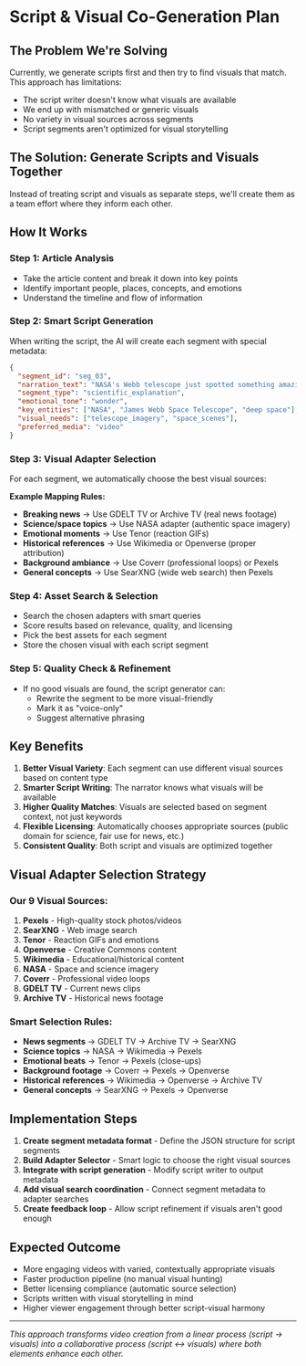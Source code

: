 # Script & Visual Co-Generation Plan

## The Problem We're Solving

Currently, we generate scripts first and then try to find visuals that match. This approach has limitations:
- The script writer doesn't know what visuals are available
- We end up with mismatched or generic visuals
- No variety in visual sources across segments
- Script segments aren't optimized for visual storytelling

## The Solution: Generate Scripts and Visuals Together

Instead of treating script and visuals as separate steps, we'll create them as a team effort where they inform each other.

## How It Works

### Step 1: Article Analysis
- Take the article content and break it down into key points
- Identify important people, places, concepts, and emotions
- Understand the timeline and flow of information

### Step 2: Smart Script Generation
When writing the script, the AI will create each segment with special metadata:

```json
{
  "segment_id": "seg_03",
  "narration_text": "NASA's Webb telescope just spotted something amazing in deep space...",
  "segment_type": "scientific_explanation", 
  "emotional_tone": "wonder",
  "key_entities": ["NASA", "James Webb Space Telescope", "deep space"],
  "visual_needs": ["telescope_imagery", "space_scenes"],
  "preferred_media": "video"
}
```

### Step 3: Visual Adapter Selection
For each segment, we automatically choose the best visual sources:

**Example Mapping Rules:**
- **Breaking news** → Use GDELT TV or Archive TV (real news footage)
- **Science/space topics** → Use NASA adapter (authentic space imagery)  
- **Emotional moments** → Use Tenor (reaction GIFs)
- **Historical references** → Use Wikimedia or Openverse (proper attribution)
- **Background ambiance** → Use Coverr (professional loops) or Pexels
- **General concepts** → Use SearXNG (wide web search) then Pexels

### Step 4: Asset Search & Selection
- Search the chosen adapters with smart queries
- Score results based on relevance, quality, and licensing
- Pick the best assets for each segment
- Store the chosen visual with each script segment

### Step 5: Quality Check & Refinement
- If no good visuals are found, the script generator can:
  - Rewrite the segment to be more visual-friendly
  - Mark it as "voice-only" 
  - Suggest alternative phrasing

## Key Benefits

1. **Better Visual Variety**: Each segment can use different visual sources based on content type
2. **Smarter Script Writing**: The narrator knows what visuals will be available
3. **Higher Quality Matches**: Visuals are selected based on segment context, not just keywords
4. **Flexible Licensing**: Automatically chooses appropriate sources (public domain for science, fair use for news, etc.)
5. **Consistent Quality**: Both script and visuals are optimized together

## Visual Adapter Selection Strategy

### Our 9 Visual Sources:
1. **Pexels** - High-quality stock photos/videos
2. **SearXNG** - Web image search
3. **Tenor** - Reaction GIFs and emotions  
4. **Openverse** - Creative Commons content
5. **Wikimedia** - Educational/historical content
6. **NASA** - Space and science imagery
7. **Coverr** - Professional video loops
8. **GDELT TV** - Current news clips
9. **Archive TV** - Historical news footage

### Smart Selection Rules:
- **News segments** → GDELT TV → Archive TV → SearXNG
- **Science topics** → NASA → Wikimedia → Pexels
- **Emotional beats** → Tenor → Pexels (close-ups) 
- **Background footage** → Coverr → Pexels → Openverse
- **Historical references** → Wikimedia → Openverse → Archive TV
- **General concepts** → SearXNG → Pexels → Openverse

## Implementation Steps

1. **Create segment metadata format** - Define the JSON structure for script segments
2. **Build Adapter Selector** - Smart logic to choose the right visual sources
3. **Integrate with script generation** - Modify script writer to output metadata
4. **Add visual search coordination** - Connect segment metadata to adapter searches
5. **Create feedback loop** - Allow script refinement if visuals aren't good enough

## Expected Outcome

- More engaging videos with varied, contextually appropriate visuals
- Faster production pipeline (no manual visual hunting)
- Better licensing compliance (automatic source selection)
- Scripts written with visual storytelling in mind
- Higher viewer engagement through better script-visual harmony

---

*This approach transforms video creation from a linear process (script → visuals) into a collaborative process (script ↔ visuals) where both elements enhance each other.*
